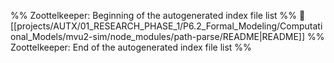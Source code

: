 %% Zoottelkeeper: Beginning of the autogenerated index file list  %%
📄 [[projects/AUTX/01_RESEARCH_PHASE_1/P6.2_Formal_Modeling/Computational_Models/mvu2-sim/node_modules/path-parse/README|README]]
%% Zoottelkeeper: End of the autogenerated index file list  %%
